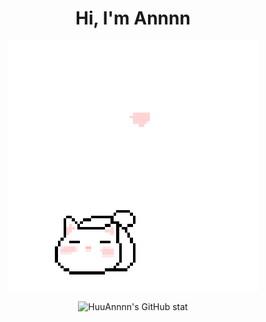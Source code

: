 <h1 align='center'>Hi, I'm Annnn</h1>

<p align="center">
  <img src="cat_intro.gif" />
</p>

<div align='center'>
  <img alt="HuuAnnnn's GitHub stat" src='https://github-readme-stats.vercel.app/api?username=HuuAnnnn&show_icons=true&theme=react' />
</div>
